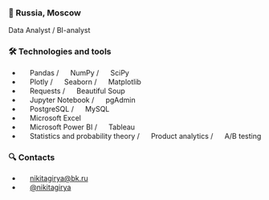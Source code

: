 ### 🚩 Russia, Moscow

Data Analyst / BI-analyst

### 🛠 Technologies and tools

* <img src="https://encrypted-tbn0.gstatic.com/images?q=tbn:ANd9GcT01Ctpf3nRjz7b9l-om2h2llNA0jL4d_MVtXXXHVF5mWIn5nyMXLgzYscFGZdbhf_LN8M&usqp=CAU" height="15" />        Pandas / <img src="https://cdn.icon-icons.com/icons2/2699/PNG/512/numpy_logo_icon_168071.png" height="15" /> NumPy / <img src="https://numfocus.org/wp-content/uploads/2017/11/scipy-logo-300.png" height="15" /> SciPy
* <img src="https://avatars.githubusercontent.com/u/5997976?s=280&v=4" height="15" /> Plotly / <img src="https://user-images.githubusercontent.com/315810/92161415-9e357100-edfe-11ea-917d-f9e33fd60741.png" height="15" /> Seaborn / <img src="https://pbs.twimg.com/profile_images/1273414276661862400/t6pChQJv.png" height="15" /> Matplotlib
* <img src="https://upload.wikimedia.org/wikipedia/commons/a/aa/Requests_Python_Logo.png" height="15" /> Requests / <img src="https://funthon.files.wordpress.com/2017/05/bs.png" height="15" /> Beautiful Soup
*  <img src="https://images-wixmp-ed30a86b8c4ca887773594c2.wixmp.com/i/cf746430-7c65-4f24-a55c-f274153c830b/dec7wfw-02e0ee65-f443-4321-acd5-d1f1ef6f081e.png" height="15" /> Jupyter Notebook / <img src="https://cdn.icon-icons.com/icons2/2415/PNG/512/postgresql_plain_logo_icon_146389.png" height="15" /> pgAdmin
* <img src="https://cdn.icon-icons.com/icons2/2415/PNG/512/postgresql_plain_logo_icon_146389.png" height="15" /> PostgreSQL / <img src="https://pngimg.com/uploads/mysql/mysql_PNG9.png" height="15" /> MySQL
* <img src="https://cdn.icon-icons.com/icons2/1381/PNG/512/msexcel_93695.png" height="15" /> Microsoft Excel
* <img src="https://static.wikia.nocookie.net/logopedia/images/8/8c/Kisspng-power-bi-business-intelligence-microsoft-azure-mic-office-365-d-nieuwe-cloud-omgeving-dynamics-on-5be7b365088c80.991032501541911397035.png/revision/latest/scale-to-width-down/1504?cb=20200213050332" height="15" /> Microsoft Power BI / <img src="https://336118.selcdn.ru/Gutsy-Culebra/products/Tableau-Desktop-Logo.svg" height="15" /> Tableau
* <img src="https://cdn.icon-icons.com/icons2/1804/PNG/512/iconfinder-504-math-formula-math-formula-education-4212910_114969.png" height="15" /> Statistics and probability theory / <img src="https://cdn.icon-icons.com/icons2/3184/PNG/512/product_icon_194102.png" height="15" /> Product analytics / <img src="https://cdn.icon-icons.com/icons2/928/PNG/512/a-b-testing_icon-icons.com_72217.png" height="15" /> A/B testing


### 🔍 Contacts

* <img src="https://cdn.icon-icons.com/icons2/1154/PNG/512/1486564396-mail_81524.png" height="15" /> nikitagirya@bk.ru
* <img src="https://cdn.icon-icons.com/icons2/2429/PNG/512/telegram_logo_icon_147228.png" height="15" /> [@nikitagirya](https://t.me/nikitagirya)
